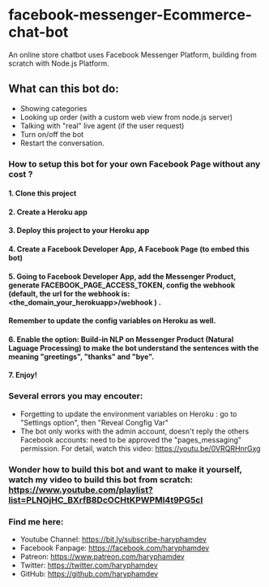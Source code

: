# facebook-messenger-Ecommerce-chat-bot
An online store chatbot uses Facebook Messenger Platform, building from scratch with Node.js Platform.

## What can this bot do:

- Showing categories
- Looking up order (with a custom web view from node.js server)
- Talking with "real" live agent (if the user request)
- Turn on/off the bot
- Restart the conversation.

### How to setup this bot for your own Facebook Page without any cost ?

#### 1. Clone this project
#### 2. Create a Heroku app
#### 3. Deploy this project to your Heroku app
#### 4. Create a Facebook Developer App, A Facebook Page (to embed this bot)
#### 5. Going to Facebook Developer App, add the Messenger Product, generate FACEBOOK_PAGE_ACCESS_TOKEN, config the webhook (default, the url for the webhook is: <the_domain_your_herokuapp>/webhook ) . 
#### Remember to update the config variables on Heroku as well.
#### 6. Enable the option: Build-in NLP on Messenger Product (Natural Laguage Processing) to make the bot understand the sentences with the meaning "greetings", "thanks" and "bye".
#### 7. Enjoy!

### Several errors you may encouter:
- Forgetting to update the environment variables on Heroku : go to "Settings option", then "Reveal Congfig Var"
- The bot only works with the admin account, doesn't reply the others Facebook accounts: need to be approved the "pages_messaging" permission. 
For detail, watch this video: https://youtu.be/0VRQRHnrGxg

### Wonder how to build this bot and want to make it yourself, watch my video to build this bot from scratch: https://www.youtube.com/playlist?list=PLNOjHC_BXrfB8DcOCHtKPWPMl4t9PG5cI

### Find me here:
- Youtube Channel: https://bit.ly/subscribe-haryphamdev
- Facebook Fanpage: https://facebook.com/haryphamdev
- Patreon: https://www.patreon.com/haryphamdev
- Twitter: https://twitter.com/haryphamdev
- GitHub: https://github.com/haryphamdev
